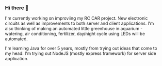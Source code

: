 ### Hi there 👋
I'm currently working on improviing my RC CAR project. New electronic circuits as well as improvements to both server and client applications. I'm also thinking of making an automated little greenhouse in aquarium - watering, air conditioning, fertilizer, day/night cycle using LEDs will be automated.

I'm learning Java for over 5 years, mostly from trying out ideas that come to my head. I'm trying out NodeJS (mostly express framework) for server side application. 

<!--
**grzekozl/grzekozl** is a ✨ _special_ ✨ repository because its `README.md` (this file) appears on your GitHub profile.

Here are some ideas to get you started:

- 🔭 I’m currently working on ...
- 🌱 I’m currently learning ...
- 👯 I’m looking to collaborate on ...
- 🤔 I’m looking for help with ...
- 💬 Ask me about ...
- 📫 How to reach me: ...
- 😄 Pronouns: ...
- ⚡ Fun fact: ...
-->
